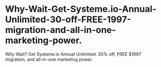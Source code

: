 # Why-Wait-Get-Systeme.io-Annual-Unlimited-30-off-FREE-1997-migration-and-all-in-one-marketing-power.
Why Wait? Get Systeme.io Annual Unlimited: 30% off, FREE $1997 migration, and all-in-one marketing power.
